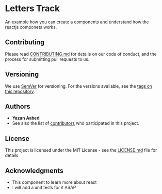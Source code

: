# Letters Track
An example how you can create a components and understand how the reactjs componets works.

## Contributing

Please read [CONTRIBUTING.md](https://gist.github.com/PurpleBooth/b24679402957c63ec426) for details on our code of conduct, and the process for submitting pull requests to us.

## Versioning

We use [SemVer](http://semver.org/) for versioning. For the versions available, see the [tags on this repository](https://github.com/your/project/tags). 

## Authors

* **Yazan Aabed**
* See also the list of [contributors](https://github.com/YazanAabeed/letters-track/graphs/contributors) who participated in this project.

## License

This project is licensed under the MIT License - see the [LICENSE.md](LICENSE.md) file for details

## Acknowledgments

* This component to learn more about react
* I will add a unit tests for it ASAP
